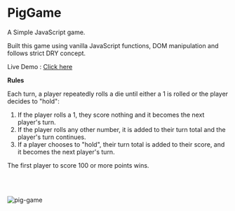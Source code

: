 # PigGame
A Simple JavaScript game.

Built this game using vanilla JavaScript functions, DOM manipulation and follows strict DRY concept.

Live Demo : <a href="http://siddharthchauhan.ca/pig_game/">Click here</a>

**Rules**

Each turn, a player repeatedly rolls a die until either a 1 is rolled or the player decides to "hold":
<ol>
<li>If the player rolls a 1, they score nothing and it becomes the next player's turn.</li>
<li>If the player rolls any other number, it is added to their turn total and the player's turn continues.</li>
<li>If a player chooses to "hold", their turn total is added to their score, and it becomes the next player's turn.</li>
</ol>
The first player to score 100 or more points wins.

<br/><br/>

<img src="https://i.ibb.co/GdKPQpz/pig-game.png" alt="pig-game" border="0">
